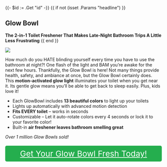 {{- $id := .Get "id" -}}
{{ if not (isset .Params "headline") }}
## Glow Bowl

**The 2-in-1 Toilet Freshener That Makes Late-Night Bathroom Trips A Little Less Frustrating**
{{ end }}

[![](/list/glow-bowl-title.jpg)](https://t.gadgetadvisers.com/click/{{$id}})

How much do you HATE blinding yourself every time you have to use the bathroom at night?! One flash of the light and BAM you’re awake for the next few hours. Thankfully, the Glow Bowl is here! Not many things provide health, safety, and ambiance at once, but the Glow Bowl certainly does. This **motion-activated glow light** illuminates your toilet when you get near it. Its gentle glow means you’ll be able to get back to sleep easily. Plus, kids love it!

- Each GlowBowl includes **13 beautiful colors** to light up your toilets
- Lights up automatically with advanced motion detection
- **Fits EVERY toilet** – works in seconds
- Customizable – Let it auto-rotate colors every 4 seconds or lock it to your favorite color!
- Built-in **air freshener leaves bathroom smelling great**

*Over 1 million Glow Bowls sold!*

<a href="(https://t.gadgetadvisers.com/click/{{$id}})" style="color: white;">
   <div style="text-align:center;background-color:#25ae4e;margin-bottom:20px;margin-top:20px;width: 100%;-webkit-border-radius: 5px;">
      <div style="color: white; padding: 10px;font-size: 26px;">
      Get Your Glow Bowl Fresh Today!
      </div>
   </div>
</a>